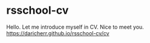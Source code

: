 # rsschool-cv
Hello. Let me introduce myself in CV. Nice to meet you.
https://daricherr.github.io/rsschool-cv/cv
